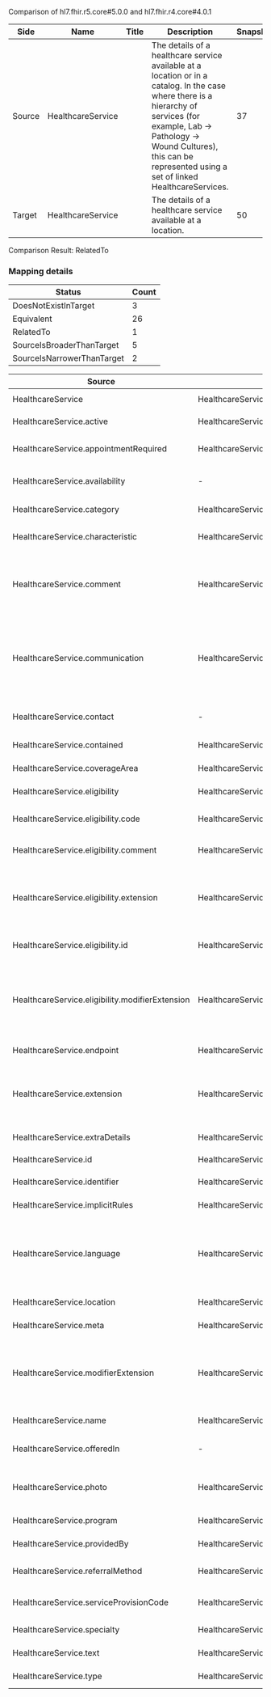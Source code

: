 Comparison of hl7.fhir.r5.core#5.0.0 and hl7.fhir.r4.core#4.0.1

| Side | Name | Title | Description | Snapshot | Differential |
| --- | --- | --- | --- | --- | --- |
| Source | HealthcareService |  | The details of a healthcare service available at a location or in a catalog.  In the case where there is a hierarchy of services (for example, Lab -> Pathology -> Wound Cultures), this can be represented using a set of linked HealthcareServices. | 37 | 26 |
| Target | HealthcareService |  | The details of a healthcare service available at a location. | 50 | 33 |


Comparison Result: RelatedTo


### Mapping details

| Status | Count |
| ------ | ----- |
DoesNotExistInTarget | 3 |
Equivalent | 26 |
RelatedTo | 1 |
SourceIsBroaderThanTarget | 5 |
SourceIsNarrowerThanTarget | 2 |


| Source | Target | Status | Message |
| ------ | ------ | ------ | ------- |
| HealthcareService | HealthcareService | Equivalent | R5 `HealthcareService` maps as Equivalent to R4 `HealthcareService` |
| HealthcareService.active | HealthcareService.active | Equivalent | R5 `HealthcareService.active` maps as Equivalent to R4 `HealthcareService.active` |
| HealthcareService.appointmentRequired | HealthcareService.appointmentRequired | Equivalent | R5 `HealthcareService.appointmentRequired` maps as Equivalent to R4 `HealthcareService.appointmentRequired` |
| HealthcareService.availability | - | DoesNotExistInTarget | R5 `HealthcareService.availability` does not appear in the target and has no mapping for `HealthcareService`. |
| HealthcareService.category | HealthcareService.category | Equivalent | R5 `HealthcareService.category` maps as Equivalent to R4 `HealthcareService.category` |
| HealthcareService.characteristic | HealthcareService.characteristic | Equivalent | R5 `HealthcareService.characteristic` maps as Equivalent to R4 `HealthcareService.characteristic` |
| HealthcareService.comment | HealthcareService.comment | SourceIsBroaderThanTarget | R5 `HealthcareService.comment` maps as SourceIsBroaderThanTarget to R4 `HealthcareService.comment` - comment has change due to type change: R5 comment markdown has no equivalent or mapped type in R4 comment |
| HealthcareService.communication | HealthcareService.communication | SourceIsNarrowerThanTarget | R5 `HealthcareService.communication` maps as SourceIsNarrowerThanTarget to R4 `HealthcareService.communication` - communication changed the binding strength from Required to Preferred; communication has change due to type change: R5 `communication` `CodeableConcept` maps as SourceIsNarrowerThanTarget for R4 `communication` |
| HealthcareService.contact | - | DoesNotExistInTarget | R5 `HealthcareService.contact` does not appear in the target and has no mapping for `HealthcareService`. |
| HealthcareService.contained | HealthcareService.contained | Equivalent | R5 `HealthcareService.contained` maps as Equivalent to R4 `HealthcareService.contained` |
| HealthcareService.coverageArea | HealthcareService.coverageArea | Equivalent | R5 `HealthcareService.coverageArea` maps as Equivalent to R4 `HealthcareService.coverageArea` |
| HealthcareService.eligibility | HealthcareService.eligibility | Equivalent | R5 `HealthcareService.eligibility` maps as Equivalent to R4 `HealthcareService.eligibility` |
| HealthcareService.eligibility.code | HealthcareService.eligibility.code | Equivalent | R5 `HealthcareService.eligibility.code` maps as Equivalent to R4 `HealthcareService.eligibility.code` |
| HealthcareService.eligibility.comment | HealthcareService.eligibility.comment | Equivalent | R5 `HealthcareService.eligibility.comment` maps as Equivalent to R4 `HealthcareService.eligibility.comment` |
| HealthcareService.eligibility.extension | HealthcareService.eligibility.extension | SourceIsBroaderThanTarget | R5 `HealthcareService.eligibility.extension` maps as SourceIsBroaderThanTarget to R4 `HealthcareService.eligibility.extension` - extension has change due to type change: R5 `extension` `Extension` maps as SourceIsBroaderThanTarget for R4 `extension` |
| HealthcareService.eligibility.id | HealthcareService.eligibility.id | Equivalent | R5 `HealthcareService.eligibility.id` maps as Equivalent to R4 `HealthcareService.eligibility.id` |
| HealthcareService.eligibility.modifierExtension | HealthcareService.eligibility.modifierExtension | SourceIsBroaderThanTarget | R5 `HealthcareService.eligibility.modifierExtension` maps as SourceIsBroaderThanTarget to R4 `HealthcareService.eligibility.modifierExtension` - modifierExtension has change due to type change: R5 `modifierExtension` `Extension` maps as SourceIsBroaderThanTarget for R4 `modifierExtension` |
| HealthcareService.endpoint | HealthcareService.endpoint | Equivalent | R5 `HealthcareService.endpoint` maps as Equivalent to R4 `HealthcareService.endpoint` |
| HealthcareService.extension | HealthcareService.extension | SourceIsBroaderThanTarget | R5 `HealthcareService.extension` maps as SourceIsBroaderThanTarget to R4 `HealthcareService.extension` - extension has change due to type change: R5 `extension` `Extension` maps as SourceIsBroaderThanTarget for R4 `extension` |
| HealthcareService.extraDetails | HealthcareService.extraDetails | Equivalent | R5 `HealthcareService.extraDetails` maps as Equivalent to R4 `HealthcareService.extraDetails` |
| HealthcareService.id | HealthcareService.id | Equivalent | R5 `HealthcareService.id` maps as Equivalent to R4 `HealthcareService.id` |
| HealthcareService.identifier | HealthcareService.identifier | Equivalent | R5 `HealthcareService.identifier` maps as Equivalent to R4 `HealthcareService.identifier` |
| HealthcareService.implicitRules | HealthcareService.implicitRules | Equivalent | R5 `HealthcareService.implicitRules` maps as Equivalent to R4 `HealthcareService.implicitRules` |
| HealthcareService.language | HealthcareService.language | SourceIsNarrowerThanTarget | R5 `HealthcareService.language` maps as SourceIsNarrowerThanTarget to R4 `HealthcareService.language` - language changed the binding strength from Required to Preferred; language has change due to type change: R5 `language` `code` maps as SourceIsNarrowerThanTarget for R4 `language` |
| HealthcareService.location | HealthcareService.location | Equivalent | R5 `HealthcareService.location` maps as Equivalent to R4 `HealthcareService.location` |
| HealthcareService.meta | HealthcareService.meta | Equivalent | R5 `HealthcareService.meta` maps as Equivalent to R4 `HealthcareService.meta` |
| HealthcareService.modifierExtension | HealthcareService.modifierExtension | SourceIsBroaderThanTarget | R5 `HealthcareService.modifierExtension` maps as SourceIsBroaderThanTarget to R4 `HealthcareService.modifierExtension` - modifierExtension has change due to type change: R5 `modifierExtension` `Extension` maps as SourceIsBroaderThanTarget for R4 `modifierExtension` |
| HealthcareService.name | HealthcareService.name | Equivalent | R5 `HealthcareService.name` maps as Equivalent to R4 `HealthcareService.name` |
| HealthcareService.offeredIn | - | DoesNotExistInTarget | R5 `HealthcareService.offeredIn` does not appear in the target and has no mapping for `HealthcareService`. |
| HealthcareService.photo | HealthcareService.photo | RelatedTo | R5 `HealthcareService.photo` maps as RelatedTo to R4 `HealthcareService.photo` - photo has change due to type change: R5 `photo` `Attachment` maps as RelatedTo for R4 `photo` |
| HealthcareService.program | HealthcareService.program | Equivalent | R5 `HealthcareService.program` maps as Equivalent to R4 `HealthcareService.program` |
| HealthcareService.providedBy | HealthcareService.providedBy | Equivalent | R5 `HealthcareService.providedBy` maps as Equivalent to R4 `HealthcareService.providedBy` |
| HealthcareService.referralMethod | HealthcareService.referralMethod | Equivalent | R5 `HealthcareService.referralMethod` maps as Equivalent to R4 `HealthcareService.referralMethod` |
| HealthcareService.serviceProvisionCode | HealthcareService.serviceProvisionCode | Equivalent | R5 `HealthcareService.serviceProvisionCode` maps as Equivalent to R4 `HealthcareService.serviceProvisionCode` |
| HealthcareService.specialty | HealthcareService.specialty | Equivalent | R5 `HealthcareService.specialty` maps as Equivalent to R4 `HealthcareService.specialty` |
| HealthcareService.text | HealthcareService.text | Equivalent | R5 `HealthcareService.text` maps as Equivalent to R4 `HealthcareService.text` |
| HealthcareService.type | HealthcareService.type | Equivalent | R5 `HealthcareService.type` maps as Equivalent to R4 `HealthcareService.type` |

